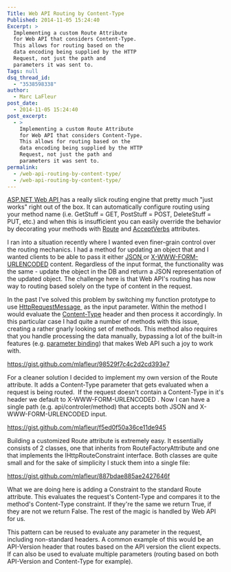 ```yaml
---
Title: Web API Routing by Content-Type
Published: 2014-11-05 15:24:40
Excerpt: >
  Implementing a custom Route Attribute
  for Web API that considers Content-Type.
  This allows for routing based on the
  data encoding being supplied by the HTTP
  Request, not just the path and
  parameters it was sent to.
Tags: null
dsq_thread_id:
  - "3538598338"
author:
  - Marc LaFleur
post_date:
  - 2014-11-05 15:24:40
post_excerpt:
  - >
    Implementing a custom Route Attribute
    for Web API that considers Content-Type.
    This allows for routing based on the
    data encoding being supplied by the HTTP
    Request, not just the path and
    parameters it was sent to.
permalink:
  - /web-api-routing-by-content-type/
  - /web-api-routing-by-content-type/
---
```

<a href="http://www.asp.net/web-api" target="_blank">ASP.NET Web API </a>has a really slick routing engine that pretty much "just works" right out of the box. It can automatically configure routing using your method name (i.e. GetStuff = GET, PostStuff = POST, DeleteStuff = PUT, etc.) and when this is insufficient you can easily override the behavior by decorating your methods with <a href="http://msdn.microsoft.com/en-us/library/system.web.http.routeattribute(v=vs.118).aspx" target="_blank">Route</a> and <a href="http://msdn.microsoft.com/en-us/library/system.web.http.acceptverbsattribute(v=vs.118).aspx" target="_blank">AcceptVerbs</a> attributes.

I ran into a situation recently where I wanted even finer-grain control over the routing mechanics. I had a method for updating an object that and I wanted clients to be able to pass it either <a href="http://en.wikipedia.org/wiki/JSON" target="_blank">JSON </a>or <a href="http://en.wikipedia.org/wiki/Percent-encoding#The_application.2Fx-www-form-urlencoded_type" target="_blank">X-WWW-FORM-URLENCODED</a> content. Regardless of the input format, the functionality was the same - update the object in the DB and return a JSON representation of the updated object. The challenge here is that Web API's routing has now way to routing based solely on the type of content in the request.

In the past I've solved this problem by switching my function prototype to use <a href="http://msdn.microsoft.com/en-us/library/system.net.http.httprequestmessage(v=vs.118).aspx" target="_blank">HttpRequestMessage </a> as the input parameter. Within the method I would evaluate the <a href="http://en.wikipedia.org/wiki/MIME#Content-Type" target="_blank">Content-Type</a> header and then process it accordingly. In this particular case I had quite a number of methods with this issue, creating a rather gnarly looking set of methods. This method also requires that you handle processing the data manually, bypassing a lot of the built-in features (e.g. <a href="http://blogs.msdn.com/b/jmstall/archive/2012/04/16/how-webapi-does-parameter-binding.aspx" target="_blank">parameter binding</a>) that makes Web API such a joy to work with.

https://gist.github.com/mlafleur/98529f7c4c2d2cd393e7

For a cleaner solution I decided to implement my own version of the Route attribute. It adds a Content-Type parameter that gets evaluated when a request is being routed.  If the request doesn't contain a Content-Type in it's header we default to X-WWW-FORM-URLENCODED . Now I can have a single path (e.g. api/controler/method) that accepts both JSON and X-WWW-FORM-URLENCODED input.

https://gist.github.com/mlafleur/f5ed0f50a36ce11de945

Building a customized Route attribute is extremely easy. It essentially consists of 2 classes, one that inherits from RouteFactoryAttribute and one that implements the IHttpRouteConstraint interface. Both classes are quite small and for the sake of simplicity I stuck them into a single file:

https://gist.github.com/mlafleur/887bdae885ae2427646f

What we are doing here is adding a Constraint to the standard Route attribute. This evaluates the request's Content-Type and compares it to the method's Content-Type constraint. If they're the same we return True, if they are not we return False. The rest of the magic is handled by Web API for us.

This pattern can be reused to evaluate any parameter in the request, including non-standard headers. A common example of this would be an API-Version header that routes based on the API version the client expects. If can also be used to evaluate multiple parameters (routing based on both API-Version and Content-Type for example).